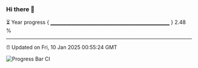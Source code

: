 ### Hi there 👋

⏳ Year progress { ▁▁▁▁▁▁▁▁▁▁▁▁▁▁▁▁▁▁▁▁▁▁▁▁▁▁▁▁▁▁ } 2.48 %

---

⏰ Updated on Fri, 10 Jan 2025 00:55:24 GMT

![Progress Bar CI](https://github.com/code-lakshay/GitHub-Actions-Demo/workflows/Progress%20Bar%20CI/badge.svg)
